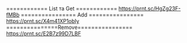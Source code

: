 
============ List та Get ============
https://prnt.sc/HgZg23F-fMBb
================ Add ================
https://prnt.sc/X4m41XP1obIy
===============Remove================
https://prnt.sc/E2B7z99D7LBF
